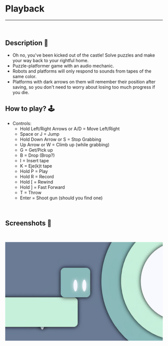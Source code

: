 # **Playback** 

---

<br>

## **Description 📃**
- Oh no, you've been kicked out of the castle! Solve puzzles and make your way back to your rightful home.
- Puzzle-platformer game with an audio mechanic. 
- Robots and platforms will only respond to sounds from tapes of the same color. 
- Platforms with dark arrows on them will remember their position after saving, so you don't need to worry about losing too much progress if you die.

## **How to play? 🕹️**
- Controls:
	- Hold Left/Right Arrows or A/D = Move Left/Right
	- Space or J = Jump
	- Hold Down Arrow or S = Stop Grabbing
	- Up Arrow or W = Climb up (while grabbing)
	- G = Get/Pick up
	- B = Drop (Brop?)
	- I = Insert tape
	- K = Eje(k)t tape
	- Hold P = Play
	- Hold R = Record
	- Hold [ = Rewind
	- Hold ] = Fast Forward
	- T = Throw
	- Enter = Shoot gun (should you find one)
	
<br>

## **Screenshots 📸**

<br>

![image](../../assets/images/Playback.jpg)

<br>

